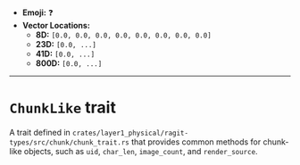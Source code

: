 - **Emoji:** ❓
- **Vector Locations:**
    - **8D:** `[0.0, 0.0, 0.0, 0.0, 0.0, 0.0, 0.0, 0.0]`
    - **23D:** `[0.0, ...]`
    - **41D:** `[0.0, ...]`
    - **800D:** `[0.0, ...]`

---

# `ChunkLike` trait

A trait defined in `crates/layer1_physical/ragit-types/src/chunk/chunk_trait.rs` that provides common methods for chunk-like objects, such as `uid`, `char_len`, `image_count`, and `render_source`.